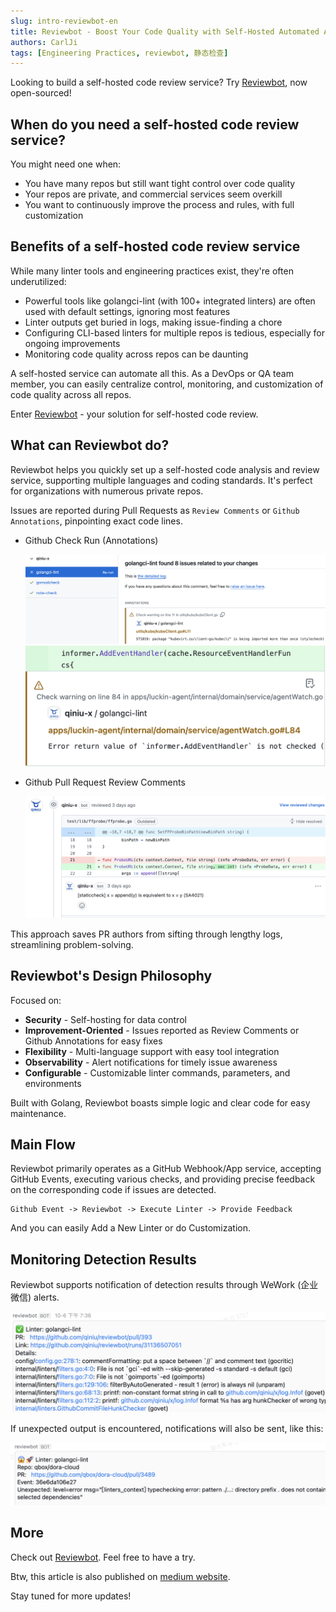 ```yaml
---
slug: intro-reviewbot-en
title: Reviewbot - Boost Your Code Quality with Self-Hosted Automated Analysis and Review
authors: CarlJi
tags: [Engineering Practices, reviewbot, 静态检查]
---
```


Looking to build a self-hosted code review service? Try [Reviewbot](https://github.com/qiniu/reviewbot), now open-sourced!

## When do you need a self-hosted code review service?

You might need one when:

- You have many repos but still want tight control over code quality
- Your repos are private, and commercial services seem overkill
- You want to continuously improve the process and rules, with full customization

## Benefits of a self-hosted code review service

While many linter tools and engineering practices exist, they're often underutilized:

- Powerful tools like golangci-lint (with 100+ integrated linters) are often used with default settings, ignoring most features
- Linter outputs get buried in logs, making issue-finding a chore
- Configuring CLI-based linters for multiple repos is tedious, especially for ongoing improvements
- Monitoring code quality across repos can be daunting

A self-hosted service can automate all this. As a DevOps or QA team member, you can easily centralize control, monitoring, and customization of code quality across all repos.

Enter [Reviewbot](https://github.com/qiniu/reviewbot) - your solution for self-hosted code review.

## What can Reviewbot do?

Reviewbot helps you quickly set up a self-hosted code analysis and review service, supporting multiple languages and coding standards. It's perfect for organizations with numerous private repos.

Issues are reported during Pull Requests as `Review Comments` or `Github Annotations`, pinpointing exact code lines.

- Github Check Run (Annotations)

  ![Github Check Run](../static/img/github-check-run.png)
  ![Github Check Run Annotations](../static/img/github-check-run-annotations.png)

- Github Pull Request Review Comments

  ![Github Pull Request Review Comments](../static/img/github-pr-review-comments.png)

This approach saves PR authors from sifting through lengthy logs, streamlining problem-solving.

## Reviewbot's Design Philosophy

Focused on:

- **Security** - Self-hosting for data control
- **Improvement-Oriented** - Issues reported as Review Comments or Github Annotations for easy fixes
- **Flexibility** - Multi-language support with easy tool integration
- **Observability** - Alert notifications for timely issue awareness
- **Configurable** - Customizable linter commands, parameters, and environments

Built with Golang, Reviewbot boasts simple logic and clear code for easy maintenance.

## Main Flow

Reviewbot primarily operates as a GitHub Webhook/App service, accepting GitHub Events, executing various checks, and providing precise feedback on the corresponding code if issues are detected.

```
Github Event -> Reviewbot -> Execute Linter -> Provide Feedback
```

And you can easily Add a New Linter or do Customization.

## Monitoring Detection Results

Reviewbot supports notification of detection results through WeWork (企业微信) alerts.

![found valid issue](../static/img/found-valid-issue.png)

If unexpected output is encountered, notifications will also be sent, like this:

![found unexpected issue](../static/img/found-unexpected-issue.png)

## More

Check out [Reviewbot](https://github.com/qiniu/reviewbot). Feel free to have a try.

Btw, this article is also published on [medium website](https://medium.com/@dacarl.ji/reviewbot-boost-your-code-quality-with-self-hosted-automated-analysis-and-review-83d8a459eb70).

Stay tuned for more updates!
